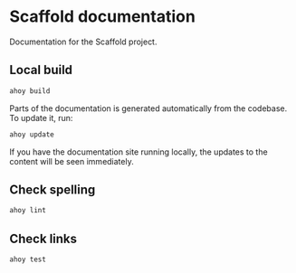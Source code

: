 # Scaffold documentation

Documentation for the Scaffold project.

## Local build

```bash
ahoy build
```

Parts of the documentation is generated automatically from the codebase.
To update it, run:

```bash
ahoy update
```

If you have the documentation site running locally, the updates to the content
will be seen immediately.

## Check spelling

```bash
ahoy lint
```

## Check links

```bash
ahoy test
```
